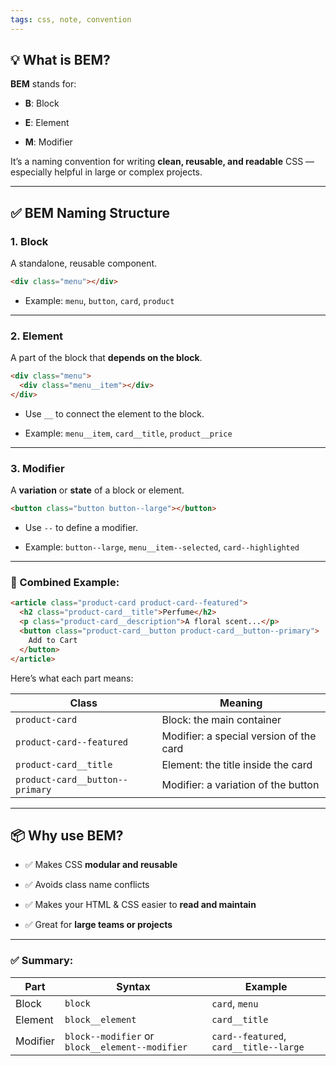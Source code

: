 ```yaml
---
tags: css, note, convention
---
```


## 💡 What is BEM?

**BEM** stands for:

- **B**: Block
    
- **E**: Element
    
- **M**: Modifier
    

It’s a naming convention for writing **clean, reusable, and readable** CSS — especially helpful in large or complex projects.

---

## ✅ BEM Naming Structure

### 1. **Block**

A standalone, reusable component.

```html
<div class="menu"></div>
```

- Example: `menu`, `button`, `card`, `product`
    

---

### 2. **Element**

A part of the block that **depends on the block**.

```html
<div class="menu">
  <div class="menu__item"></div>
</div>
```

- Use `__` to connect the element to the block.
    
- Example: `menu__item`, `card__title`, `product__price`
    

---

### 3. **Modifier**

A **variation** or **state** of a block or element.

```html
<button class="button button--large"></button>
```

- Use `--` to define a modifier.
    
- Example: `button--large`, `menu__item--selected`, `card--highlighted`
    

---

### 🔧 Combined Example:

```html
<article class="product-card product-card--featured">
  <h2 class="product-card__title">Perfume</h2>
  <p class="product-card__description">A floral scent...</p>
  <button class="product-card__button product-card__button--primary">
    Add to Cart
  </button>
</article>
```

Here’s what each part means:

|Class|Meaning|
|---|---|
|`product-card`|Block: the main container|
|`product-card--featured`|Modifier: a special version of the card|
|`product-card__title`|Element: the title inside the card|
|`product-card__button--primary`|Modifier: a variation of the button|

---

## 📦 Why use BEM?

- ✅ Makes CSS **modular and reusable**
    
- ✅ Avoids class name conflicts
    
- ✅ Makes your HTML & CSS easier to **read and maintain**
    
- ✅ Great for **large teams or projects**
    

---

### ✅ Summary:

|Part|Syntax|Example|
|---|---|---|
|Block|`block`|`card`, `menu`|
|Element|`block__element`|`card__title`|
|Modifier|`block--modifier` or `block__element--modifier`|`card--featured`, `card__title--large`|